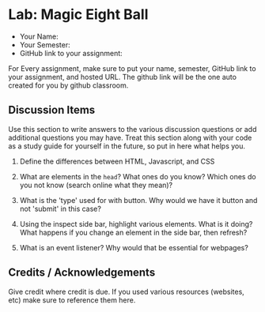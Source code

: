 # Lab: Magic Eight Ball

* Your Name: 
* Your Semester:
* GitHub link to your assignment:

For Every assignment, make sure to put your name, semester, GitHub link to your assignment, and hosted URL. The github link will be the one auto created for you by github classroom. 

## Discussion Items
Use this section to write answers to the various discussion questions or add additional questions you may have. Treat this section along with your code as a study guide for yourself in the future, so put in here what helps you.


1. Define the differences between HTML, Javascript, and CSS



2. What are elements in the `head`? What ones do you know? Which ones do you not know (search online what they mean)? 


3. What is the 'type' used for with button. Why would we have it button and not 'submit' in this case?


4. Using the inspect side bar, highlight various elements. What is it doing? What happens if you change an element in the side bar, then refresh?

5. What is an event listener? Why would that be essential for webpages?



## Credits / Acknowledgements
Give credit where credit is due. If you used various resources (websites, etc) make sure to reference them here. 